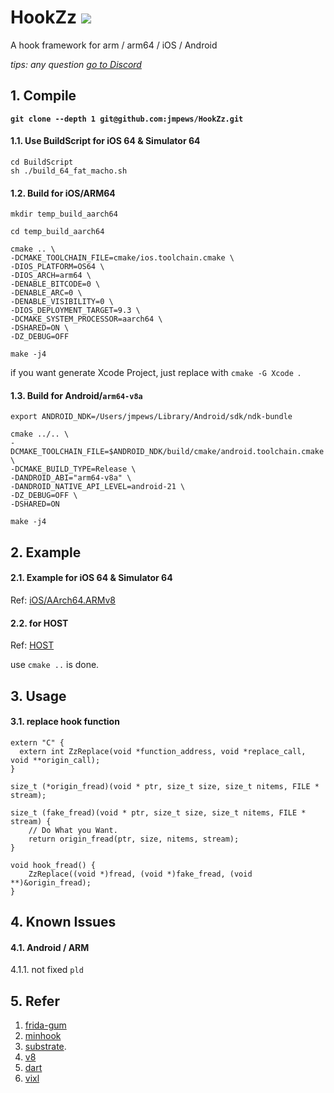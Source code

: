 # HookZz    [![](https://img.shields.io/badge/chat-on--discord-7289da.svg?style=flat-square&longCache=true&logo=discord)](https://discord.gg/P4uCTTH)

A hook framework for arm / arm64 / iOS / Android

_tips: any question [go to Discord](https://discordapp.com/invite/P4uCTTH)_


## 1. Compile

**`git clone --depth 1 git@github.com:jmpews/HookZz.git`**

#### 1.1. Use BuildScript for iOS 64 & Simulator 64

```
cd BuildScript
sh ./build_64_fat_macho.sh
```

#### 1.2. Build for iOS/ARM64

```
mkdir temp_build_aarch64

cd temp_build_aarch64

cmake .. \
-DCMAKE_TOOLCHAIN_FILE=cmake/ios.toolchain.cmake \
-DIOS_PLATFORM=OS64 \
-DIOS_ARCH=arm64 \
-DENABLE_BITCODE=0 \
-DENABLE_ARC=0 \
-DENABLE_VISIBILITY=0 \
-DIOS_DEPLOYMENT_TARGET=9.3 \
-DCMAKE_SYSTEM_PROCESSOR=aarch64 \
-DSHARED=ON \
-DZ_DEBUG=OFF

make -j4
```

if you want generate Xcode Project, just replace with `cmake -G Xcode `.


#### 1.3. Build for Android/`arm64-v8a`

```
export ANDROID_NDK=/Users/jmpews/Library/Android/sdk/ndk-bundle

cmake ../.. \
-DCMAKE_TOOLCHAIN_FILE=$ANDROID_NDK/build/cmake/android.toolchain.cmake \
-DCMAKE_BUILD_TYPE=Release \
-DANDROID_ABI="arm64-v8a" \
-DANDROID_NATIVE_API_LEVEL=android-21 \
-DZ_DEBUG=OFF \
-DSHARED=ON

make -j4
```

## 2. Example

#### 2.1. Example for iOS 64 & Simulator 64

Ref: [iOS/AArch64.ARMv8](examples/iOS/AArch64.ARMv8)

#### 2.2. for HOST

Ref: [HOST](examples/HookSimpleFunction)

use `cmake ..` is done.


## 3. Usage

#### 3.1. replace hook function

```
extern "C" {
  extern int ZzReplace(void *function_address, void *replace_call, void **origin_call);
}

size_t (*origin_fread)(void * ptr, size_t size, size_t nitems, FILE * stream);

size_t (fake_fread)(void * ptr, size_t size, size_t nitems, FILE * stream) {
    // Do What you Want.
    return origin_fread(ptr, size, nitems, stream);
}

void hook_fread() {
    ZzReplace((void *)fread, (void *)fake_fread, (void **)&origin_fread);
}
```

## 4. Known Issues

#### 4.1. Android / ARM

4.1.1. not fixed `pld`

## 5. Refer
1. [frida-gum](https://github.com/frida/frida-gum) 
2. [minhook](https://github.com/TsudaKageyu/minhook) 
3. [substrate](https://github.com/jevinskie/substrate).
4. [v8](https://github.com/v8/v8)
5. [dart](https://github.com/dart-lang/sdk)
6. [vixl](https://git.linaro.org/arm/vixl.git)
